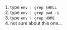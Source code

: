 1. type `env | grep SHELL`
2. type `env | grep pwd -i`
3. type `env | grep HOME`
4. not sure about this one...
